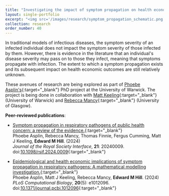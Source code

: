 ```yaml
---
title: "Investigating the impact of symptom propagation on health economic outcomes"
layout: single-portfolio
excerpt: "<img src='/images/research/symptom_propagation_schematic.png' alt=''>"
collection: research
order_number: 40
---
```


[PA_link]: https://warwick.ac.uk/fac/sci/mathsys/people/students/mathsysii/asplin/
[MK_link]: https://www2.warwick.ac.uk/fac/sci/maths/people/staff/matt_keeling/
[RM_link]: https://www.gla.ac.uk/research/az/boydorr/people/byname/rebeccamancy/

In traditional models of infectious diseases, the symptom severity of an infected individual does not impact the symptom severity of those infected by them. However, there is evidence in the literature that an individual's disease severity may pass on to those they infect, meaning that symptoms propagate with infection. The extent to which a symptom propagation exists and its subsequent impact on health economic outcomes are still relatively unknown.

These avenues of research are being explored as part of [Phoebe Asplin's][PA_link]{:target="_blank"} PhD project at the University of Warwick. The project is being done in collaboration with [Matt Keeling][MK_link]{:target="_blank"} (University of Warwick) and [Rebecca Mancy][RM_link]{:target="_blank"} (University of Glasgow).

**Peer-reviewed publications**:

* [Symptom propagation in respiratory pathogens of public health concern: a review of the evidence.](https://royalsocietypublishing.org/doi/10.1098/rsif.2024.0009){:target="_blank"}<br/>
Phoebe Asplin, Rebecca Mancy, Thomas Finnie, Fergus Cumming, Matt J Keeling, **Edward M Hill**. (2024)<br/>
*Journal of the Royal Society Interface*, <b>21</b>: 20240009. doi:[10.1098/rsif.2024.0009](https://doi.org/10.1098/rsif.2024.0009){:target="_blank"}<br/>

* [Epidemiological and health economic implications of symptom propagation in respiratory pathogens: A mathematical modelling investigation.](https://journals.plos.org/ploscompbiol/article?id=10.1371/journal.pcbi.1012096){:target="_blank"}<br/>
Phoebe Asplin, Matt J Keeling, Rebecca Mancy, **Edward M Hill**. (2024)<br/>
*PLoS Computational Biology*, <b>20</b>(5): e1012096. doi:[10.1371/journal.pcbi.1012096](https://doi.org/10.1371/journal.pcbi.1012096){:target="_blank"}<br/>
